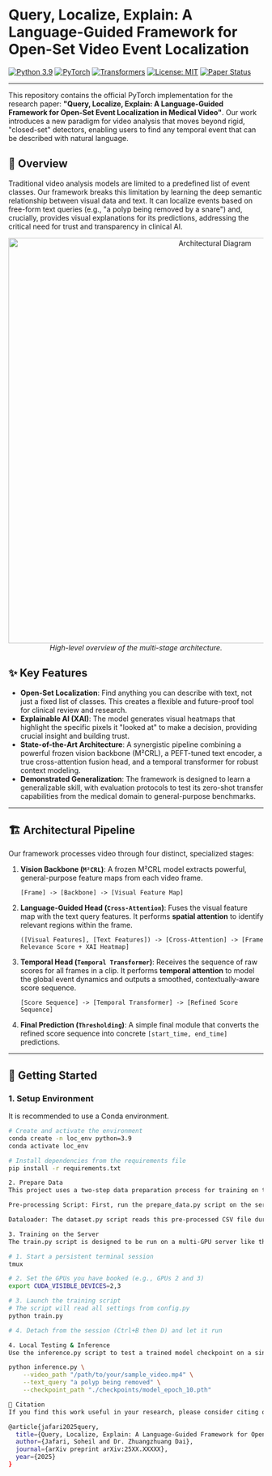 # Query, Localize, Explain: A Language-Guided Framework for Open-Set Video Event Localization

[![Python 3.9](https://img.shields.io/badge/python-3.9-blue.svg)](https://www.python.org/downloads/release/python-390/)
[![PyTorch](https://img.shields.io/badge/PyTorch-%23EE4C2C.svg?style=flat&logo=PyTorch&logoColor=white)](https://pytorch.org/)
[![Transformers](https://img.shields.io/badge/🤗%20Transformers-blue)](https://github.com/huggingface/transformers)
[![License: MIT](https://img.shields.io/badge/License-MIT-yellow.svg)](https://opensource.org/licenses/MIT)
[![Paper Status](https://img.shields.io/badge/paper-in%20progress-brightgreen)](./)

---

This repository contains the official PyTorch implementation for the research paper: **"Query, Localize, Explain: A Language-Guided Framework for Open-Set Event Localization in Medical Video"**. Our work introduces a new paradigm for video analysis that moves beyond rigid, "closed-set" detectors, enabling users to find any temporal event that can be described with natural language.

## 🌟 Overview

Traditional video analysis models are limited to a predefined list of event classes. Our framework breaks this limitation by learning the deep semantic relationship between visual data and text. It can localize events based on free-form text queries (e.g., "a polyp being removed by a snare") and, crucially, provides visual explanations for its predictions, addressing the critical need for trust and transparency in clinical AI.

<p align="center">
  <img src="https://i.imgur.com/your-diagram-image-url.png" alt="Architectural Diagram" width="800"/>
  <br>
  <em>High-level overview of the multi-stage architecture.</em>
</p>

## ✨ Key Features

* **Open-Set Localization**: Find anything you can describe with text, not just a fixed list of classes. This creates a flexible and future-proof tool for clinical review and research.
* **Explainable AI (XAI)**: The model generates visual heatmaps that highlight the specific pixels it "looked at" to make a decision, providing crucial insight and building trust.
* **State-of-the-Art Architecture**: A synergistic pipeline combining a powerful frozen vision backbone (M²CRL), a PEFT-tuned text encoder, a true cross-attention fusion head, and a temporal transformer for robust context modeling.
* **Demonstrated Generalization**: The framework is designed to learn a generalizable skill, with evaluation protocols to test its zero-shot transfer capabilities from the medical domain to general-purpose benchmarks.

---

## 🏗️ Architectural Pipeline

Our framework processes video through four distinct, specialized stages:

1.  **Vision Backbone (`M²CRL`)**: A frozen M²CRL model extracts powerful, general-purpose feature maps from each video frame.
    ```
    [Frame] -> [Backbone] -> [Visual Feature Map]
    ```
2.  **Language-Guided Head (`Cross-Attention`)**: Fuses the visual feature map with the text query features. It performs **spatial attention** to identify relevant regions within the frame.
    ```
    ([Visual Features], [Text Features]) -> [Cross-Attention] -> [Frame Relevance Score + XAI Heatmap]
    ```
3.  **Temporal Head (`Temporal Transformer`)**: Receives the sequence of raw scores for all frames in a clip. It performs **temporal attention** to model the global event dynamics and outputs a smoothed, contextually-aware score sequence.
    ```
    [Score Sequence] -> [Temporal Transformer] -> [Refined Score Sequence]
    ```
4.  **Final Prediction (`Thresholding`)**: A simple final module that converts the refined score sequence into concrete `[start_time, end_time]` predictions.

---

## 🚀 Getting Started

### 1. Setup Environment

It is recommended to use a Conda environment.

```bash
# Create and activate the environment
conda create -n loc_env python=3.9
conda activate loc_env

# Install dependencies from the requirements file
pip install -r requirements.txt

2. Prepare Data
This project uses a two-step data preparation process for training on the server:

Pre-processing Script: First, run the prepare_data.py script on the server. This script will iterate through your datasets and generate a single master CSV file containing (frame_path, text_query, relevance_label) triplets.

Dataloader: The dataset.py script reads this pre-processed CSV file during training, making the training process highly efficient.

3. Training on the Server
The train.py script is designed to be run on a multi-GPU server like the Aston EPS ML Server.

# 1. Start a persistent terminal session
tmux

# 2. Set the GPUs you have booked (e.g., GPUs 2 and 3)
export CUDA_VISIBLE_DEVICES=2,3

# 3. Launch the training script
# The script will read all settings from config.py
python train.py

# 4. Detach from the session (Ctrl+B then D) and let it run

4. Local Testing & Inference
Use the inference.py script to test a trained model checkpoint on a single video file. This is perfect for local testing and visualization.

python inference.py \
    --video_path "/path/to/your/sample_video.mp4" \
    --text_query "a polyp being removed" \
    --checkpoint_path "./checkpoints/model_epoch_10.pth"

📜 Citation
If you find this work useful in your research, please consider citing our paper:

@article{jafari2025query,
  title={Query, Localize, Explain: A Language-Guided Framework for Open-Set Event Localization in Medical Video},
  author={Jafari, Soheil and Dr. Zhuangzhuang Dai},
  journal={arXiv preprint arXiv:25XX.XXXXX},
  year={2025}
}

